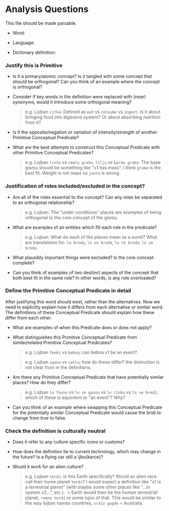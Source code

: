# Analysis Questions

This file should be made parsable.

- Word:

- Language:

- Dictionary definition:

### Justify this is Primitive

- Is it a primary/atomic concept? Is it tangled with some concept that should be orthogonal? Can you think of an example where the concept is orthogonal?

- Consider if key words in the definition were replaced with (near) synonyms, would it introduce some orthogonal meaning?

  > e.g. Lojban `citka`: Defined as `eat` vs `consume` vs `ingest`. Is it about bringing food into digestive system? Or about absorbing nutrition from it?

- Is it the opposite/negation or variation of intensity/strength of another Primitive Conceptual Predicate?

- What are the best attempts to construct this Conceptual Predicate with other Primitive Conceptual Predicates?

  > e.g. Lojban `linto` vs `cmalu grake`, `tilju` vs `barda grake`: The base gismu should be something like "x1 has mass". I think `grake` is the best fit. Weight is not mass so `junta` is wrong.

### Justification of roles included/excluded in the concept?

- Are all of the roles essential to the concept? Can any roles be separated to an orthogonal relationship?

  > e.g. Lojban: The "under conditions" places are examples of being orthogonal to the core concept of the gismu.

- What are examples of an entities which fill each role in the predicate?

  > e.g. Lojban: What do each of the places mean as a sumti? What are translations for: `lo broda`, `lo se broda`, `lo te broda`, `lo ve broda`.

- What plausibly important things were excluded? Is the core concept complete?

- Can you think of examples of two destinct aspects of the concept that both best fit in the same role? In other words, is any role overloaded?


### Define the Primitive Conceptual Predicate in detail

After justifying this word should exist, rather than the alternatives.
Now we need to explicitly explain how it differs from each alternative or similar word.
The definitions of these Conceptual Predicate should explain how these differ from each other.

- What are examples of when this Predicate does or does not apply?

- What distinguishes this Primitive Conceptual Predicate from similar/related Primitive Conceptual Predicates?

  > e.g. Lojban `fenki` vs `bebna`; can bebna x1 be an event?

  > e.g. Lojban `zgana` vs `catlu`; how do these differ? the distinction is not clear from in the definitions.

- Are there any Primitive Conceptual Predicate that have potentially similar places? How do they differ?

  > e.g. Lojban `lo fasnu` vs `lo se gasnu` vs `lo rinka` vs `lo se bredi`;
which of these is equivilent to "an event"? Why?

- Can you think of an example where swapping this Conceptual Predicate for the potentially similar Conceptual Predicate would cause the bridi to change from true to false.

### Check the definition is culturally neutral

- Does it refer to any culture specific icons or customs?
- How does the definition tie to current technology, which may change in the future? Is a flying car still a \jbo{karce}?
- Would it work for an alien culture?

  > e.g. Lojban `terdi`: is this Earth specifically? Would an alien race call their home planet `terdi`?
  > I would expect a definition like "x1 is a terrestrial planet" (with maybe some other places like "...in system x2...", etc.).
  > Earth would then be the human terrestrial planet, `remna terdi` or some lujvo of that.
  > This would be similar to the way lojban names countries, `sralo gugde` = Australia.


